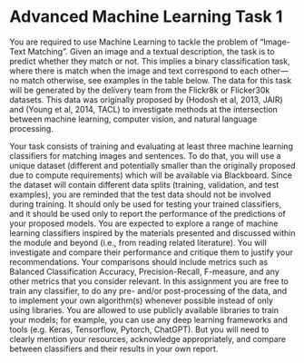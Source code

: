 # Advanced Machine Learning Task 1
You are required to use Machine Learning to tackle the problem of “Image-Text Matching”. Given an image and a textual description, the task is to predict whether they match or not. This implies a binary classification task, where there is match when the image and text correspond to each other—no match otherwise, see examples in the table below. The data for this task will be generated by the delivery team from the Flickr8k or Flicker30k datasets. This data was originally proposed by (Hodosh et al, 2013, JAIR) and (Young et al, 2014, TACL) to investigate methods at the intersection between machine learning, computer vision, and natural language processing.

Your task consists of training and evaluating at least three machine learning classifiers for matching images and sentences. To do that, you will use a unique dataset (different and potentially smaller than the originally proposed due to compute requirements) which will be available via Blackboard. Since the dataset will contain different data splits (training, validation, and test examples), you are reminded that the test data should not be involved during training. It should only be used for testing your trained classifiers, and it should be used only to report the performance of the predictions of your proposed models.
You are expected to explore a range of machine learning classifiers inspired by the materials presented and discussed within the module and beyond (i.e., from reading related literature). You will investigate and compare their performance and critique them to justify your recommendations. Your comparisons should include metrics such as Balanced Classification Accuracy, Precision-Recall, F-measure, and any other metrics that you consider relevant. In this assignment you are free to train any classifier, to do any pre- and/or post-processing of the data, and to implement your own algorithm(s) whenever possible instead of only using libraries. You are allowed to use publicly available libraries to train your models; for example, you can use any deep learning frameworks and tools (e.g. Keras, Tensorflow, Pytorch, ChatGPT). But you will need to clearly mention your resources, acknowledge appropriately, and compare between classifiers and their results in your own report.
